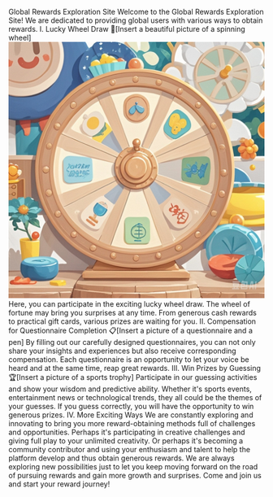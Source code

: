 Global Rewards Exploration Site
Welcome to the Global Rewards Exploration Site! We are dedicated to providing global users with various ways to obtain rewards.
I. Lucky Wheel Draw
🎯[Insert a beautiful picture of a spinning wheel]
![](z.jpeg)
Here, you can participate in the exciting lucky wheel draw. The wheel of fortune may bring you surprises at any time. From generous cash rewards to practical gift cards, various prizes are waiting for you.
II. Compensation for Questionnaire Completion
📋[Insert a picture of a questionnaire and a pen]
By filling out our carefully designed questionnaires, you can not only share your insights and experiences but also receive corresponding compensation. Each questionnaire is an opportunity to let your voice be heard and at the same time, reap great rewards.
III. Win Prizes by Guessing
🏆[Insert a picture of a sports trophy]
Participate in our guessing activities and show your wisdom and predictive ability. Whether it's sports events, entertainment news or technological trends, they all could be the themes of your guesses. If you guess correctly, you will have the opportunity to win generous prizes.
IV. More Exciting Ways
We are constantly exploring and innovating to bring you more reward-obtaining methods full of challenges and opportunities. Perhaps it's participating in creative challenges and giving full play to your unlimited creativity. Or perhaps it's becoming a community contributor and using your enthusiasm and talent to help the platform develop and thus obtain generous rewards. We are always exploring new possibilities just to let you keep moving forward on the road of pursuing rewards and gain more growth and surprises.
Come and join us and start your reward journey!
